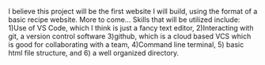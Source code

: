 I believe this project will be the first website I will build, using the format of a basic recipe website. More to come...
Skills that will be utilized include: 1)Use of VS Code, which I think is just a fancy text editor, 2)Interacting with git, a version control software 3)github, which is a cloud based VCS which is good for collaborating with a team, 4)Command line terminal, 5) basic html file structure, and 6) a well organized directory.
